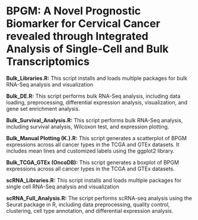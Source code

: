 # BPGM: A Novel Prognostic Biomarker for Cervical Cancer revealed through Integrated Analysis of Single-Cell and Bulk Transcriptomics

**Bulk_Libraries.R:** This script installs and loads multiple packages for bulk RNA-Seq analysis and visualization

**Bulk_DE.R:** This script performs bulk RNA-Seq analysis, including data loading, preprocessing, differential expression analysis, visualization, and gene set enrichment analysis.

**Bulk_Survival_Analysis.R:** This script performs bulk RNA-Seq analysis, including survival analysis, Wilcoxon test, and expression plotting.

**Bulk_Manual Plotting (K.).R:** This script generates a scatterplot of BPGM expressions across all cancer types in the TCGA and GTEx datasets. It includes mean lines and customized labels using the ggplot2 library.

**Bulk_TCGA_GTEx (OncoDB):** This script generates a boxplot of BPGM expressions across all cancer types in the TCGA and GTEx datasets.

**scRNA_Libraries.R:** This script installs and loads multiple packages for single cell RNA-Seq analysis and visualization

**scRNA_Full_Analysis.R:** The script performs scRNA-seq analysis using the Seurat package in R, including data preprocessing, quality control, clustering, cell type annotation, and differential expression analysis.
